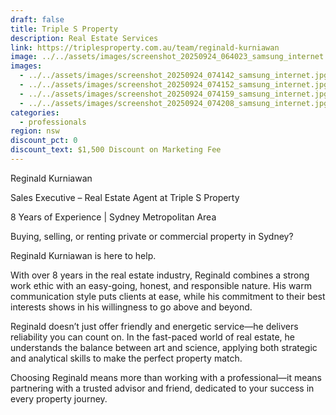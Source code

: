 ```yaml
---
draft: false
title: Triple S Property
description: Real Estate Services
link: https://triplesproperty.com.au/team/reginald-kurniawan
image: ../../assets/images/screenshot_20250924_064023_samsung_internet.jpg
images:
  - ../../assets/images/screenshot_20250924_074142_samsung_internet.jpg
  - ../../assets/images/screenshot_20250924_074152_samsung_internet.jpg
  - ../../assets/images/screenshot_20250924_074159_samsung_internet.jpg
  - ../../assets/images/screenshot_20250924_074208_samsung_internet.jpg
categories:
  - professionals
region: nsw
discount_pct: 0
discount_text: $1,500 Discount on Marketing Fee
---
```

Reginald Kurniawan



Sales Executive – Real Estate Agent at Triple S Property

8 Years of Experience | Sydney Metropolitan Area



Buying, selling, or renting private or commercial property in Sydney?

Reginald Kurniawan is here to help.



With over 8 years in the real estate industry, Reginald combines a strong work ethic with an easy-going, honest, and responsible nature. His warm communication style puts clients at ease, while his commitment to their best interests shows in his willingness to go above and beyond.



Reginald doesn’t just offer friendly and energetic service—he delivers reliability you can count on. In the fast-paced world of real estate, he understands the balance between art and science, applying both strategic and analytical skills to make the perfect property match.



Choosing Reginald means more than working with a professional—it means partnering with a trusted advisor and friend, dedicated to your success in every property journey.
